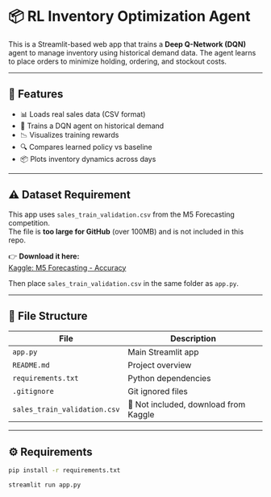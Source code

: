 # 📦 RL Inventory Optimization Agent

This is a Streamlit-based web app that trains a **Deep Q-Network (DQN)** agent to manage inventory using historical demand data. The agent learns to place orders to minimize holding, ordering, and stockout costs.

---

## 🚀 Features

- 📊 Loads real sales data (CSV format)
- 🧠 Trains a DQN agent on historical demand
- 📉 Visualizes training rewards
- 🔍 Compares learned policy vs baseline
- 📦 Plots inventory dynamics across days

---

## ⚠️ Dataset Requirement

This app uses `sales_train_validation.csv` from the M5 Forecasting competition.  
The file is **too large for GitHub** (over 100MB) and is not included in this repo.

👉 **Download it here:**  
[Kaggle: M5 Forecasting - Accuracy](https://www.kaggle.com/competitions/m5-forecasting-accuracy/data)

Then place `sales_train_validation.csv` in the same folder as `app.py`.

---

## 📁 File Structure

| File                        | Description                              |
|-----------------------------|------------------------------------------|
| `app.py`                   | Main Streamlit app                       |
| `README.md`                | Project overview                         |
| `requirements.txt`         | Python dependencies                      |
| `.gitignore`               | Git ignored files                        |
| `sales_train_validation.csv` | 🚫 Not included, download from Kaggle   |

---

## ⚙️ Requirements

```bash
pip install -r requirements.txt

streamlit run app.py
